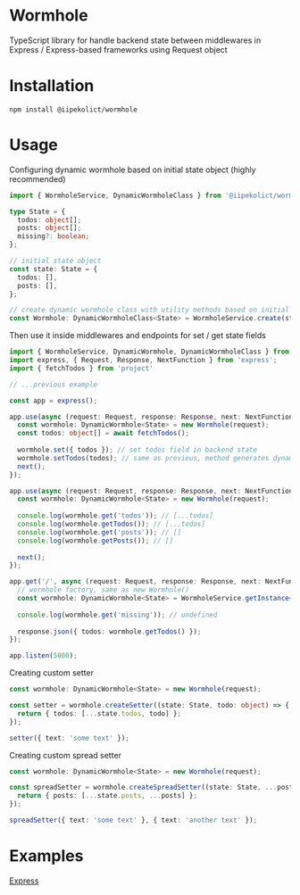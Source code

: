 # Wormhole
TypeScript library for handle backend state between middlewares in Express / Express-based frameworks using Request object

# Installation

```shell
npm install @iipekolict/wormhole
```

# Usage

Configuring dynamic wormhole based on initial state object (highly recommended)

```typescript
import { WormholeService, DynamicWormholeClass } from '@iipekolict/wormhole';

type State = {
  todos: object[];
  posts: object[];
  missing?: boolean;
};

// initial state object
const state: State = {
  todos: [],
  posts: [],
};

// create dynamic wormhole class with utility methods based on initial state object
const Wormhole: DynamicWormholeClass<State> = WormholeService.create(state);
```

Then use it inside middlewares and endpoints for set / get state fields

```typescript
import { WormholeService, DynamicWormhole, DynamicWormholeClass } from '@iipekolict/wormhole';
import express, { Request, Response, NextFunction } from 'express';
import { fetchTodos } from 'project'

// ...previous example

const app = express();

app.use(async (request: Request, response: Response, next: NextFunction) => {
  const wormhole: DynamicWormhole<State> = new Wormhole(request);
  const todos: object[] = await fetchTodos();
  
  wormhole.set({ todos }); // set todos field in backend state
  wormhole.setTodos(todos); // same as previous, method generates dynamically based on initial state object
  next();
});

app.use(async (request: Request, response: Response, next: NextFunction) => {
  const wormhole: DynamicWormhole<State> = new Wormhole(request);
  
  console.log(wormhole.get('todos')); // [...todos]
  console.log(wormhole.getTodos()); // [...todos]
  console.log(wormhole.get('posts')); // []
  console.log(wormhole.getPosts()); // []
  
  next();
});

app.get('/', async (request: Request, response: Response, next: NextFunction) => {
  // wormhole factory, same as new Wormhole()
  const wormhole: DynamicWormhole<State> = WormholeService.getInstance<State>(request);
  
  console.log(wormhole.get('missing')); // undefined
  
  response.json({ todos: wormhole.getTodos() });
});

app.listen(5000);
```

Creating custom setter

```typescript
const wormhole: DynamicWormhole<State> = new Wormhole(request);

const setter = wormhole.createSetter((state: State, todo: object) => {
  return { todos: [...state.todos, todo] };
});

setter({ text: 'some text' });
```

Creating custom spread setter

```typescript
const wormhole: DynamicWormhole<State> = new Wormhole(request);

const spreadSetter = wormhole.createSpreadSetter((state: State, ...posts: Post[]) => {
  return { posts: [...state.posts, ...posts] };
});

spreadSetter({ text: 'some text' }, { text: 'another text' });
```

# Examples

[Express](https://github.com/IIPEKOLICT/libraries/blob/main/typescript/wormhole/examples/express/index.ts)
